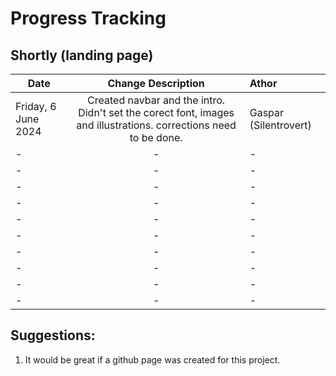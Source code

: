 # Progress Tracking

## Shortly (landing page)

| Date   |     Change Description      | Athor |
|----------|:-------------:|:--------------|
| Friday, 6 June 2024 |  Created navbar and the intro.  Didn't set the corect font, images and illustrations. corrections need to be done.| Gaspar (Silentrovert) |
|  - | - | - |
|  - | - | - |
|  - | - | - |
|  - | - | - |
|  - | - | - |
|  - | - | - |
|  - | - | - |
|  - | - | - |
|  - | - | - |
|  - | - | - |


## Suggestions:

1. It would be great if a github page was created for this project. 
